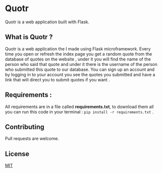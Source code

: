 # Quotr
Quotr is a web application built with Flask.

## What is Quotr ?
Quotr is a web application the I made using Flask microframework. Every time you open or refresh the index page you get a random quote from the database of quotes on the website , under it you will find the name of the person who said that quote and under it there is the username of the person who submitted this quote to our database. You can sign up an account and by logging in to your account you see the quotes you submitted and have a link that will direct you to submit quotes if you want .

## Requirements :
All requirements are in a file called **requirements.txt**, to download them all you can run this code in your terminal :
``` pip install -r requirements.txt ``` .

## Contributing
Pull requests are welcome.

## License
[MIT](https://choosealicense.com/licenses/mit/)

